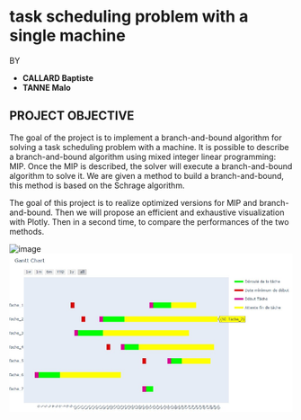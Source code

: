 # task scheduling problem with a single machine

BY

* **CALLARD Baptiste**
* **TANNE Malo**

## PROJECT OBJECTIVE

The goal of the project is to implement a branch-and-bound algorithm for solving a task scheduling problem with a machine. 
It is possible to describe a branch-and-bound algorithm using mixed integer linear programming: MIP. 
Once the MIP is described, the solver will execute a branch-and-bound algorithm to solve it. 
We are given a method to build a branch-and-bound, this method is based on the Schrage algorithm.

The goal of this project is to realize optimized versions for MIP and branch-and-bound. 
Then we will propose an efficient and exhaustive visualization with Plotly. Then in a second time, to compare the performances of the two methods.

![image](image/affichage_dynamique.png)
![image](image/diag_gantt.jpg)
